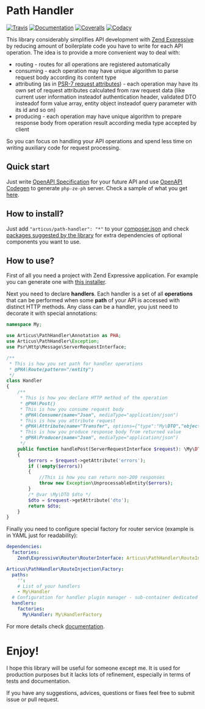 # Path Handler

[![Travis](https://travis-ci.org/Articus/PathHandler.svg?branch=master)](https://travis-ci.org/Articus/PathHandler)
[![Documentation](https://readthedocs.org/projects/pathhandler/badge/?version=latest)](http://pathhandler.readthedocs.io/en/latest/?badge=latest)
[![Coveralls](https://coveralls.io/repos/github/Articus/PathHandler/badge.svg?branch=master)](https://coveralls.io/github/Articus/PathHandler?branch=master)
[![Codacy](https://api.codacy.com/project/badge/Grade/02dc4cfb69e34079ab380593fe5f4f70)](https://www.codacy.com/app/articusw/PathHandler?utm_source=github.com&amp;utm_medium=referral&amp;utm_content=Articus/PathHandler&amp;utm_campaign=Badge_Grade)


This library considerably simplifies API development with [Zend Expressive](http://zendframework.github.io/zend-expressive/) by reducing amount of boilerplate code you have to write for each API operation. The idea is to provide a more convenient way to deal with:

- routing - routes for all operations are registered automatically
- consuming - each operation may have unique algorithm to parse request body according its content type
- attributing (as in [PSR-7 request attributes](https://www.php-fig.org/psr/psr-7/#15-server-side-requests)) - each operation may have its own set of request attributes calculated from raw request data (like current user information insteadof authentication header, validated DTO insteadof form value array, entity object insteadof query parameter with its id and so on)
- producing - each operation may have unique algorithm to prepare response body from operation result according media type accepted by client

So you can focus on handling your API operations and spend less time on writing auxiliary code for request processing.

## Quick start

Just write [OpenAPI Specification](https://swagger.io/specification/) for your future API and use [OpenAPI Codegen](https://openapi-generator.tech/) to generate `php-ze-ph` server.  Check a sample of what you get [here](https://github.com/OpenAPITools/openapi-generator/tree/master/samples/server/openapi3/petstore/php-ze-ph).

## How to install?

Just add `"articus/path-handler": "*"` to your [composer.json](https://getcomposer.org/doc/04-schema.md#require) and check [packages suggested by the library](https://getcomposer.org/doc/04-schema.md#suggest) for extra dependencies of optional components you want to use.  

## How to use?

First of all you need a project with Zend Expressive application. For example you can generate one with [this installer](https://github.com/zendframework/zend-expressive-skeleton).  

Next you need to declare **handlers**. Each handler is a set of all **operations** that can be performed when some **path** of your API is accessed with distinct HTTP methods. Any class can be a handler, you just need to decorate it with special annotations:

```PHP
namespace My;

use Articus\PathHandler\Annotation as PHA;
use Articus\PathHandler\Exception;
use Psr\Http\Message\ServerRequestInterface;

/**
 * This is how you set path for handler operations
 * @PHA\Route(pattern="/entity")
 */
class Handler
{
    /**
     * This is how you declare HTTP method of the operation
     * @PHA\Post()
     * This is how you consume request body
     * @PHA\Consumer(name="Json", mediaType="application/json")
     * This is how you attribute request
     * @PHA\Attribute(name="Transfer", options={"type":"My\DTO","objectAttr":"dto","errorAttr":"errors"})
     * This is how you produce response body from returned value
     * @PHA\Producer(name="Json", mediaType="application/json")
     */
    public function handlePost(ServerRequestInterface $request): \My\DTO
    {
        $errors = $request->getAttribute('errors');
        if (!empty($errors))
        {
            //This is how you can return non-200 responses
            throw new Exception\UnprocessableEntity($errors);
        }
        /* @var \My\DTO $dto */
        $dto = $request->getAttribute('dto');
        return $dto;
    }
}
```

Finally you need to configure special factory for router service (example is in YAML just for readability):

```YAML
dependencies:
  factories:
    Zend\Expressive\Router\RouterInterface: Articus\PathHandler\RouteInjection\Factory

Articus\PathHandler\RouteInjection\Factory:
  paths:
    '':
    # List of your handlers   
    - My\Handler
  # Configuration for handler plugin manager - sub-container dedicated for handlers
  handlers:
    factories:
      My\Handler: My\HandlerFactory
```

For more details check [documentation](http://pathhandler.readthedocs.io/en/latest/).

# Enjoy!
I hope this library will be useful for someone except me. 
It is used for production purposes but it lacks lots of refinement, especially in terms of tests and documentation. 

If you have any suggestions, advices, questions or fixes feel free to submit issue or pull request.
